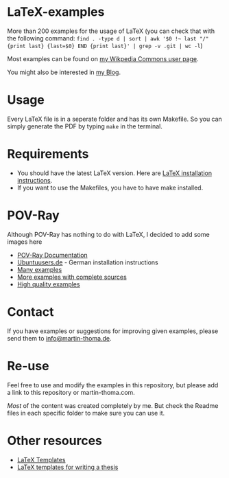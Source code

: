 LaTeX-examples
==============

More than 200 examples for the usage of LaTeX 
(you can check that with the following command: `find . -type d | sort | awk '$0 !~ last "/" {print last} {last=$0} END {print last}' | grep -v .git | wc -l`)

Most examples can be found on [my Wikpedia Commons user page](http://commons.wikimedia.org/wiki/User:MartinThoma#Galerie).

You might also be interested in [my Blog](http://martin-thoma.com/tag/tikz/).

Usage
=====

Every LaTeX file is in a seperate folder and has its own Makefile.
So you can simply generate the PDF by typing `make` in the terminal.

Requirements
============

* You should have the latest LaTeX version. Here are
  [LaTeX installation instructions](http://martin-thoma.com/how-to-install-the-latest-latex-version/).
* If you want to use the Makefiles, you have to have make installed.

POV-Ray
=======
Although POV-Ray has nothing to do with LaTeX, I decided to add
some images here

* [POV-Ray Documentation](http://www.povray.org/documentation/)
* [Ubuntuusers.de](http://wiki.ubuntuusers.de/POV-Ray) - German installation instructions
* [Many examples](http://www.f-lohmueller.de/)
* [More examples with complete sources](http://www.ms.uky.edu/~lee/visual05/povray/povray.html)
* [High quality examples](http://hof.povray.org/)

Contact
=======
If you have examples or suggestions for improving given examples, 
please send them to info@martin-thoma.de.

Re-use
=======
Feel free to use and modify the examples in this repository,
but please add a link to this repository or martin-thoma.com.

*Most* of the content was created completely by me. But check 
the Readme files in each specific folder to make sure you can use it.

Other resources
===============
* [LaTeX Templates](http://www.latextemplates.com/)
* [LaTeX templates for writing a thesis](http://tex.stackexchange.com/q/326/5645)
